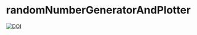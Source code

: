 # randomNumberGeneratorAndPlotter

[![DOI](https://zenodo.org/badge/369331231.svg)](https://zenodo.org/badge/latestdoi/369331231)
